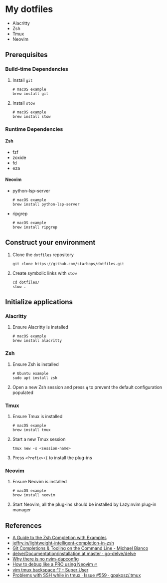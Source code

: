 # My dotfiles

- Alacritty
- Zsh
- Tmux
- Neovim

## Prerequisites

### Build-time Dependencies

1. Install `git`
   ```shell
   # macOS example
   brew install git
   ```
2. Install `stow`
   ```shell
   # macOS example
   brew install stow
   ```

### Runtime Dependencies

#### Zsh

- fzf
- zoxide
- fd
- eza

#### Neovim

- python-lsp-server
  ```shell
  # macOS example
  brew install python-lsp-server
  ```
- ripgrep
  ```shell
  # macOS example
  brew install ripgrep
  ```

## Construct your environment

1. Clone the `dotfiles` repository
   ```shell
   git clone https://github.com/starbops/dotfiles.git
   ```
2. Create symbolic links with `stow`
   ```shell
   cd dotfiles/
   stow .
   ```

## Initialize applications

### Alacritty

1. Ensure Alacritty is installed
   ```shell
   # macOS example
   brew install alacritty
   ```

### Zsh

1. Ensure Zsh is installed
   ```shell
   # Ubuntu example
   sudo apt install zsh
   ```
2. Open a new Zsh session and press `q` to prevent the default configuration populated

### Tmux

1. Ensure Tmux is installed
   ```shell
   # macOS example
   brew install tmux
   ```
2. Start a new Tmux session
   ```shell
   tmux new -s <session-name>
   ```
3. Press `<Prefix>+I` to install the plug-ins

### Neovim

1. Ensure Neovim is installed
   ```shell
   # macOS example
   brew install neovim
   ```
2. Start Neovim, all the plug-ins should be installed by Lazy.nvim plug-in manager

## References

- [A Guide to the Zsh Completion with Examples](https://thevaluable.dev/zsh-completion-guide-examples/)
- [jeffry.in/lightweight-intelligent-completion-in-zsh](https://jeffry.in/lightweight-intelligent-completion-in-zsh)
- [Git Completions & Tooling on the Command Line - Michael Bianco](https://mikebian.co/git-completions-tooling-on-the-command-line/)
- [delve/Documentation/installation at master · go-delve/delve](https://github.com/go-delve/delve/tree/master/Documentation/installation#macos-considerations)
- [Why there is no nvim-dapconfig](https://github.com/nvim-lua/wishlist/issues/37#issuecomment-1023363686)
- [How to debug like a PRO using Neovim 🔥](https://miguelcrespo.co/posts/how-to-debug-like-a-pro-using-neovim/)
- [vim tmux backspace ^? - Super User](https://superuser.com/questions/410864/vim-tmux-backspace/1726134#1726134)
- [Problems with SSH while in tmux · Issue #559 · gpakosz/.tmux](https://github.com/gpakosz/.tmux/issues/559#issuecomment-1366842709)

